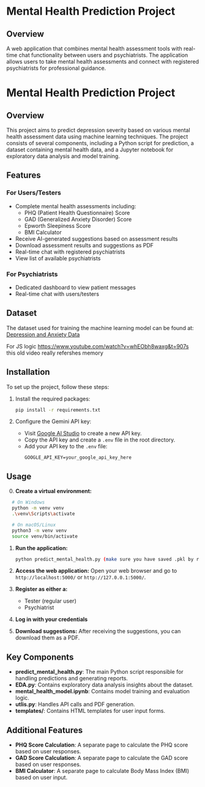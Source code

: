 # Mental Health Prediction Project

## Overview
A web application that combines mental health assessment tools with real-time chat functionality between users and psychiatrists. The application allows users to take mental health assessments and connect with registered psychiatrists for professional guidance.


# Mental Health Prediction Project

## Overview
This project aims to predict depression severity based on various mental health assessment data using machine learning techniques. The project consists of several components, including a Python script for prediction, a dataset containing mental health data, and a Jupyter notebook for exploratory data analysis and model training.

## Features

### For Users/Testers
- Complete mental health assessments including:
  - PHQ (Patient Health Questionnaire) Score
  - GAD (Generalized Anxiety Disorder) Score
  - Epworth Sleepiness Score
  - BMI Calculator
- Receive AI-generated suggestions based on assessment results
- Download assessment results and suggestions as PDF
- Real-time chat with registered psychiatrists
- View list of available psychiatrists

### For Psychiatrists
- Dedicated dashboard to view patient messages
- Real-time chat with users/testers

## Dataset
The dataset used for training the machine learning model can be found at:
[Depression and Anxiety Data](https://www.kaggle.com/datasets/shahzadahmad0402/depression-and-anxiety-data)

For JS logic https://www.youtube.com/watch?v=whEObh8waxg&t=907s this old video really refershes memory 

## Installation
To set up the project, follow these steps:

1. Install the required packages:
   ```bash
   pip install -r requirements.txt
   ```

2. Configure the Gemini API key:
   - Visit [Google AI Studio](https://aistudio.google.com/app/apikey) to create a new API key.
   - Copy the API key and create a `.env` file in the root directory.
   - Add your API key to the `.env` file:
     ```
     GOOGLE_API_KEY=your_google_api_key_here
     ```

## Usage
0. **Create a virtual environment:**
 ```bash
   # On Windows
   python -m venv venv
   .\venv\Scripts\activate

   # On macOS/Linux
   python3 -m venv venv
   source venv/bin/activate
   ```
   
1. **Run the application:**
   ```bash
   python predict_mental_health.py (make sure you have saved .pkl by running mental_health_model.ipynb script)
   ```

2. **Access the web application:**
   Open your web browser and go to `http://localhost:5000/` or `http://127.0.0.1:5000/`.


3. **Register as either a:**
   - Tester (regular user)
   - Psychiatrist

4. **Log in with your credentials**

5. **Download suggestions:**
   After receiving the suggestions, you can download them as a PDF.

## Key Components
- **predict_mental_health.py**: The main Python script responsible for handling predictions and generating reports.
- **EDA.py**: Contains exploratory data analysis insights about the dataset.
- **mental_health_model.ipynb**: Contains model training and evaluation logic.
- **utlis.py**: Handles API calls and PDF generation.
- **templates/**: Contains HTML templates for user input forms.

## Additional Features
- **PHQ Score Calculation**: A separate page to calculate the PHQ score based on user responses.
- **GAD Score Calculation**: A separate page to calculate the GAD score based on user responses.
- **BMI Calculator**: A separate page to calculate Body Mass Index (BMI) based on user input.

